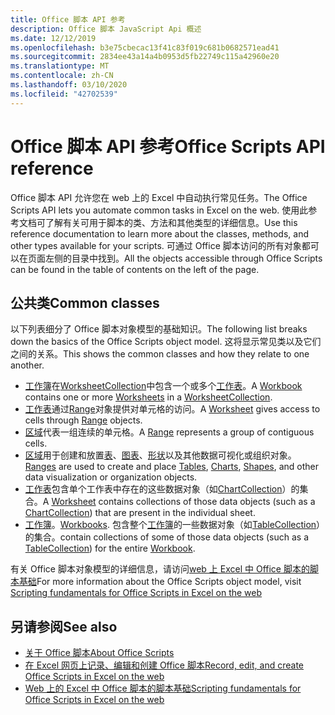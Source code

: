 ```yaml
---
title: Office 脚本 API 参考
description: Office 脚本 JavaScript Api 概述
ms.date: 12/12/2019
ms.openlocfilehash: b3e75cbecac13f41c83f019c681b0682571ead41
ms.sourcegitcommit: 2834ee43a14a4b0953d5fb22749c115a42960e20
ms.translationtype: MT
ms.contentlocale: zh-CN
ms.lasthandoff: 03/10/2020
ms.locfileid: "42702539"
---
```

# <a name="office-scripts-api-reference"></a><span data-ttu-id="91cea-103">Office 脚本 API 参考</span><span class="sxs-lookup"><span data-stu-id="91cea-103">Office Scripts API reference</span></span>

<span data-ttu-id="91cea-104">Office 脚本 API 允许您在 web 上的 Excel 中自动执行常见任务。</span><span class="sxs-lookup"><span data-stu-id="91cea-104">The Office Scripts API lets you automate common tasks in Excel on the web.</span></span> <span data-ttu-id="91cea-105">使用此参考文档可了解有关可用于脚本的类、方法和其他类型的详细信息。</span><span class="sxs-lookup"><span data-stu-id="91cea-105">Use this reference documentation to learn more about the classes, methods, and other types available for your scripts.</span></span> <span data-ttu-id="91cea-106">可通过 Office 脚本访问的所有对象都可以在页面左侧的目录中找到。</span><span class="sxs-lookup"><span data-stu-id="91cea-106">All the objects accessible through Office Scripts can be found in the table of contents on the left of the page.</span></span>

## <a name="common-classes"></a><span data-ttu-id="91cea-107">公共类</span><span class="sxs-lookup"><span data-stu-id="91cea-107">Common classes</span></span>

<span data-ttu-id="91cea-108">以下列表细分了 Office 脚本对象模型的基础知识。</span><span class="sxs-lookup"><span data-stu-id="91cea-108">The following list breaks down the basics of the Office Scripts object model.</span></span> <span data-ttu-id="91cea-109">这将显示常见类以及它们之间的关系。</span><span class="sxs-lookup"><span data-stu-id="91cea-109">This shows the common classes and how they relate to one another.</span></span>

- <span data-ttu-id="91cea-110">[工作簿](/javascript/api/office-scripts/excel/excel.workbook)在[WorksheetCollection](/javascript/api/office-scripts/excel/excel.worksheetcollection)中包含一个或多个[工作表](/javascript/api/office-scripts/excel/excel.worksheet)。</span><span class="sxs-lookup"><span data-stu-id="91cea-110">A [Workbook](/javascript/api/office-scripts/excel/excel.workbook) contains one or more [Worksheets](/javascript/api/office-scripts/excel/excel.worksheet) in a [WorksheetCollection](/javascript/api/office-scripts/excel/excel.worksheetcollection).</span></span>
- <span data-ttu-id="91cea-111">[工作表](/javascript/api/office-scripts/excel/excel.worksheet)通过[Range](/javascript/api/office-scripts/excel/excel.range)对象提供对单元格的访问。</span><span class="sxs-lookup"><span data-stu-id="91cea-111">A [Worksheet](/javascript/api/office-scripts/excel/excel.worksheet) gives access to cells through [Range](/javascript/api/office-scripts/excel/excel.range) objects.</span></span>
- <span data-ttu-id="91cea-112">[区域](/javascript/api/office-scripts/excel/excel.range)代表一组连续的单元格。</span><span class="sxs-lookup"><span data-stu-id="91cea-112">A [Range](/javascript/api/office-scripts/excel/excel.range) represents a group of contiguous cells.</span></span>
- <span data-ttu-id="91cea-113">[区域](/javascript/api/office-scripts/excel/excel.range)用于创建和放置[表](/javascript/api/office-scripts/excel/excel.table)、[图表](/javascript/api/office-scripts/excel/excel.chart)、[形状](/javascript/api/office-scripts/excel/excel.shape)以及其他数据可视化或组织对象。</span><span class="sxs-lookup"><span data-stu-id="91cea-113">[Ranges](/javascript/api/office-scripts/excel/excel.range) are used to create and place [Tables](/javascript/api/office-scripts/excel/excel.table), [Charts](/javascript/api/office-scripts/excel/excel.chart), [Shapes](/javascript/api/office-scripts/excel/excel.shape), and other data visualization or organization objects.</span></span>
- <span data-ttu-id="91cea-114">[工作表](/javascript/api/office-scripts/excel/excel.worksheet)包含单个工作表中存在的这些数据对象（如[ChartCollection](/javascript/api/office-scripts/excel/excel.chartcollection)）的集合。</span><span class="sxs-lookup"><span data-stu-id="91cea-114">A [Worksheet](/javascript/api/office-scripts/excel/excel.worksheet) contains collections of those data objects (such as a [ChartCollection](/javascript/api/office-scripts/excel/excel.chartcollection)) that are present in the individual sheet.</span></span>
- <span data-ttu-id="91cea-115">[工作簿](/javascript/api/office-scripts/excel/excel.workbook)。</span><span class="sxs-lookup"><span data-stu-id="91cea-115">[Workbooks](/javascript/api/office-scripts/excel/excel.workbook).</span></span> <span data-ttu-id="91cea-116">包含整个[工作簿](/javascript/api/office-scripts/excel/excel.workbook)的一些数据对象（如[TableCollection](/javascript/api/office-scripts/excel/excel.tablecollection)）的集合。</span><span class="sxs-lookup"><span data-stu-id="91cea-116">contain collections of some of those data objects (such as a [TableCollection](/javascript/api/office-scripts/excel/excel.tablecollection)) for the entire [Workbook](/javascript/api/office-scripts/excel/excel.workbook).</span></span>

<span data-ttu-id="91cea-117">有关 Office 脚本对象模型的详细信息，请访问[web 上 Excel 中 Office 脚本的脚本基础](/office/dev/scripts/develop/scripting-fundamentals)</span><span class="sxs-lookup"><span data-stu-id="91cea-117">For more information about the Office Scripts object model, visit [Scripting fundamentals for Office Scripts in Excel on the web](/office/dev/scripts/develop/scripting-fundamentals)</span></span>

## <a name="see-also"></a><span data-ttu-id="91cea-118">另请参阅</span><span class="sxs-lookup"><span data-stu-id="91cea-118">See also</span></span>

- [<span data-ttu-id="91cea-119">关于 Office 脚本</span><span class="sxs-lookup"><span data-stu-id="91cea-119">About Office Scripts</span></span>](/office/dev/scripts/overview/excel)
- [<span data-ttu-id="91cea-120">在 Excel 网页上记录、编辑和创建 Office 脚本</span><span class="sxs-lookup"><span data-stu-id="91cea-120">Record, edit, and create Office Scripts in Excel on the web</span></span>](/office/dev/scripts/tutorials/excel-tutorial)
- [<span data-ttu-id="91cea-121">Web 上的 Excel 中 Office 脚本的脚本基础</span><span class="sxs-lookup"><span data-stu-id="91cea-121">Scripting fundamentals for Office Scripts in Excel on the web</span></span>](/office/dev/scripts/develop/scripting-fundamentals)
